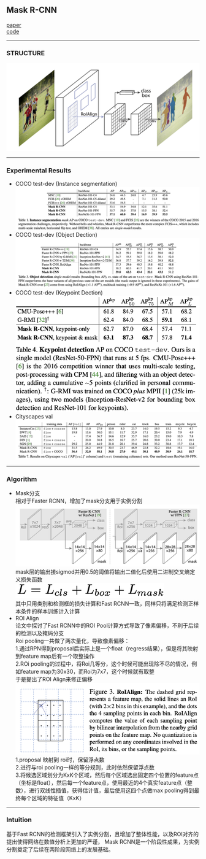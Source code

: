 ## Mask R-CNN
[paper](https://arxiv.org/pdf/1703.06870.pdf)  
[code](https://github.com/facebookresearch/maskrcnn-benchmark)  

---
### STRUCTURE
![](src/Structure_0.png)

---
### Experimental Results
* COCO test-dev (Instance segmentation)  
![](src/ER_0.png)  
* COCO test-dev (Object Dection)  
![](src/ER_1.png)  
* COCO test-dev (Keypoint Dection)  
![](src/ER_2.png)  
* Cityscapes val  
![](src/ER_3.png)

---
### Algorithm
* Mask分支  
相对于Faster RCNN，增加了mask分支用于实例分割  
![](src/Oth_0.png)  
mask层的输出接sigmod并用0.5的阈值将输出二值化后使用二进制交叉熵定义损失函数  
![](src/Oth_1.png)  
其中只用类别和检测框的损失计算和Fast RCNN一致，同样只将满足检测正样本条件的样本训练计入计算  
* ROI Align  
论文中探讨了Fast RCNN中的ROI Pool计算方式导致了像素偏移，不利于后续的检测以及掩码分支  
Roi pooling一共做了两次量化，导致像素偏移：  
1.通过RPN得到proposal后实际上是一个float（regress结果），但是将其映射到feature map后有一个取整操作  
2.ROi pooling的过程中，将Roi几等分，这个时候可能出现除不尽的情况，例如feature map为30x30，而Roi为7x7，这个时候就有取整  
于是提出了ROI Align来修正偏移  
![](src/Oth_2.png)  
1.proposal 映射到 roi时，保留浮点数  
2.进行与roi pooling一样的等分规则，此时依然保留浮点数  
3.将候选区域划分为KxK个区域，然后每个区域选出固定四个位置的feature点（坐标是float），然后每一个feature点，使用最近的4个真实feature点（整数），进行双线性插值，获得估计值，最后使用这四个点做max pooling得到最终每个区域的特征值（KxK）

---
### Intuition
基于Fast RCNN的检测框架引入了实例分割，且增加了整体性能，以及ROI对齐的提出使得网络在数值分析上更加的严谨，
Mask RCNN是一个阶段性成果，为实例分割奠定了后续在两阶段网络上的发展基础。
